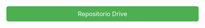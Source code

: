 <a href="https://drive.google.com/drive/u/0/folders/1-83A6KA4iAWpChV25BayLei4rN7RB-2i" style="text-decoration: none;">
  <div style="background-color: #4CAF50; color: white; padding: 10px 20px; text-align: center; border-radius: 5px; font-size: 16px;">
    Repositorio Drive
  </div>
</a>
